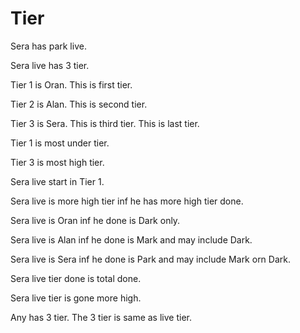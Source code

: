 # Tier

Sera has park live.

Sera live has 3 tier.

Tier 1 is Oran.
This is first tier.

Tier 2 is Alan.
This is second tier.

Tier 3 is Sera.
This is third tier.
This is last tier.

Tier 1 is most under tier.

Tier 3 is most high tier.

Sera live start in Tier 1.

Sera live is more high tier inf he has more high tier done.

Sera live is Oran inf he done is Dark only.

Sera live is Alan inf he done is Mark and may include Dark.

Sera live is Sera inf he done is Park and may include Mark orn Dark.

Sera live tier done is total done.

Sera live tier is gone more high.

Any has 3 tier.
The 3 tier is same as live tier.